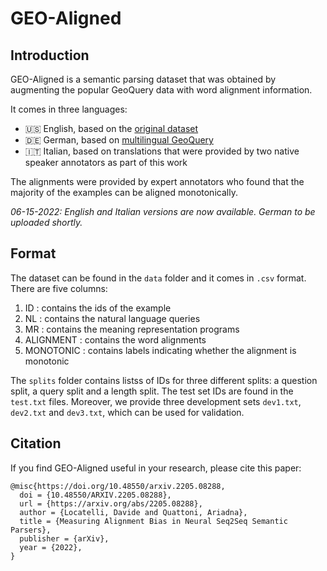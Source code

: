 # GEO-Aligned

## Introduction
GEO-Aligned is a semantic parsing dataset that was obtained by augmenting the popular GeoQuery data with word alignment information. 

It comes in three languages:
- 🇺🇸 English, based on the [original dataset](https://dl.acm.org/doi/10.5555/1864519.1864543)
- 🇩🇪 German, based on [multilingual GeoQuery](https://aclanthology.org/P12-1051/)
- 🇮🇹 Italian, based on translations that were provided by two native speaker annotators as part of this work

The alignments were provided by expert annotators who found that the majority of the examples can be aligned monotonically.

*06-15-2022: English and Italian versions are now available. German to be uploaded shortly.*

## Format
The dataset can be found in the `data` folder and it comes in `.csv` format. There are five columns:
1. ID : contains the ids of the example
2. NL : contains the natural language queries
3. MR : contains the meaning representation programs
4. ALIGNMENT : contains the word alignments
5. MONOTONIC : contains labels indicating whether the alignment is monotonic

The `splits` folder contains listss of IDs for three different splits: a question split, a query split and a length split. The test set IDs are found in the `test.txt` files. Moreover, we provide three development sets `dev1.txt`, `dev2.txt` and `dev3.txt`, which can be used for validation.

## Citation
If you find GEO-Aligned useful in your research, please cite this paper:
```
@misc{https://doi.org/10.48550/arxiv.2205.08288,
  doi = {10.48550/ARXIV.2205.08288},
  url = {https://arxiv.org/abs/2205.08288},
  author = {Locatelli, Davide and Quattoni, Ariadna},
  title = {Measuring Alignment Bias in Neural Seq2Seq Semantic Parsers},
  publisher = {arXiv},
  year = {2022},
}
```
